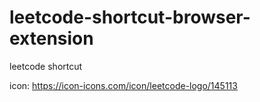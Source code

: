 # leetcode-shortcut-browser-extension
leetcode shortcut

icon: https://icon-icons.com/icon/leetcode-logo/145113
